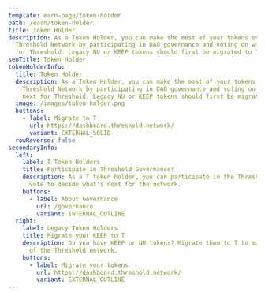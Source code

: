 ```yaml
---
template: earn-page/token-holder
path: /earn/token-holder
title: Token Holder
description: As a Token Holder, you can make the most of your tokens on the
  Threshold Network by participating in DAO governance and voting on what’s next
  for Threshold. Legacy NU or KEEP tokens should first be migrated to T.
seoTitle: Token Holder
tokenHolderInfo:
  title: Token Holder
  description: As a Token Holder, you can make the most of your tokens on the
    Threshold Network by participating in DAO governance and voting on what’s
    next for Threshold. Legacy NU or KEEP tokens should first be migrated to T.
  image: /images/token-holder.png
  buttons:
    - label: Migrate to T
      url: https://dashboard.threshold.network/
      variant: EXTERNAL_SOLID
  rowReverse: false
secondaryInfo:
  left:
    label: T Token Holders
    title: Participate in Threshold Governance!
    description: As a T token holder, you can participate in the Threshold DAO and
      vote to decide what's next for the network.
    buttons:
      - label: About Governance
        url: /governance
        variant: INTERNAL_OUTLINE
  right:
    label: Legacy Token Holders
    title: Migrate your KEEP to T
    description: Do you have KEEP or NU tokens? Migrate them to T to make the most
      of the Threshold network.
    buttons:
      - label: Migrate your tokens
        url: https://dashboard.threshold.network/
        variant: EXTERNAL_OUTLINE
---
```

